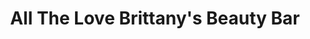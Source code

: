 ---
title: "All The Love Brittany's Beauty Bar"
url: /portales/all-the-love-brittanys-beauty-bar/
shop: hairdresser
---